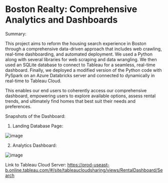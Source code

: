 # Boston Realty: Comprehensive Analytics and Dashboards

Summary:

This project aims to reform the housing search experience in Boston through a comprehensive data-driven approach that includes web crawling, real-time dashboarding, and automated deployment. We used a Python along with several libraries for web scraping and data wrangling. We then used an SQLite database to connect to Tableau for a seamless, real-time dashboard. Finally, we deployed a modified version of the Python code with PySpark on an Azure Databricks server and connected to dynamically in real-time to Tableau Cloud.

This enables our end users to coherently access our comprehensive dashboard, empowering users to explore available options, assess rental trends, and ultimately find homes that best suit their needs and preferences.

Snapshots of the Dashboard:

1) Landing Database Page:

![image](https://github.com/sashank3/WebCrawler_BostonRentals/assets/41186713/ffde9c94-49e5-48eb-b981-6b92baed6bcc)


2) Analytics Dashboard:

![image](https://github.com/sashank3/WebCrawler_BostonRentals/assets/41186713/a6a3f50d-af18-4ab3-8e63-8f3431b3fae9)

Link to Tableau Cloud Server: https://prod-useast-b.online.tableau.com/#/site/tableaucloudsharing/views/RentalDashboard/Search 




 
